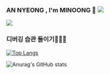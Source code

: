 ### AN NYEONG , I'm MINOONG 🦔 <a href="https://hits.seeyoufarm.com"><img src="https://hits.seeyoufarm.com/api/count/incr/badge.svg?url=https%3A%2F%2Fgithub.com%2Fgjbae1212%2Fhit-counter&count_bg=%2363C3FF&title_bg=%2348B9FF&icon=twitter.svg&icon_color=%23FFFFFF&title=hits&edge_flat=true"/></a>


<img src="http://img.shields.io/badge/-hibiscustrionum-4285F4?style=flat&logo=Instagram&link=https://instagram.com/hibiscustrionum/"/></a>

### 디버깅 습관 들이기👩🏻‍💻

[![Top Langs](https://github-readme-stats.vercel.app/api/top-langs/?username=minyong2&layout=compact)](https://github.com/minyong2/github-readme-stats)
 

<!--
**minyong2/minyong2** is a ✨ _special_ ✨ repository because its `README.md` (this file) appears on your GitHub profile.

Here are some ideas to get you started:

- 🔭 I’m currently working on ...
- 🌱 I’m currently learning ...
- 👯 I’m looking to collaborate on ...
- 🤔 I’m looking for help with ...
- 💬 Ask me about ...
- 📫 How to reach me: ...
- 😄 Pronouns: ...
- ⚡ Fun fact: ...
-->

![Anurag's GitHub stats](https://github-readme-stats.vercel.app/api?username=minyong2&show_icons=true)


